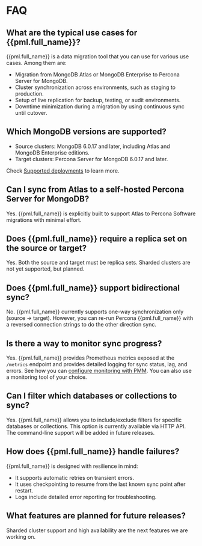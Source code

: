 # FAQ

## What are the typical use cases for {{pml.full_name}}?

{{pml.full_name}} is a data migration tool that you can use for various use cases. Among them are:

- Migration from MongoDB Atlas or MongoDB Enterprise to Percona Server for MongoDB.
- Cluster synchronization across environments, such as staging to production.
- Setup of live replication for backup, testing, or audit environments.
- Downtime minimization during a migration by using continuous sync until cutover.

## Which MongoDB versions are supported?

- Source clusters: MongoDB 6.0.17 and later, including Atlas and MongoDB Enterprise editions.
- Target clusters: Percona Server for MongoDB 6.0.17 and later.

Check [Supported deployments](deployment.md) to learn more.

## Can I sync from Atlas to a self-hosted Percona Server for MongoDB?

Yes. {{pml.full_name}} is explicitly built to support Atlas to Percona Software migrations with minimal effort.

## Does {{pml.full_name}} require a replica set on the source or target?

Yes. Both the source and target must be replica sets. Sharded clusters are not yet supported, but planned.

## Does {{pml.full_name}} support bidirectional sync?

No. {{pml.full_name}} currently supports one-way synchronization only (source → target). However, you can re-run Percona {{pml.full_name}} with a reversed connection strings to do the other direction sync.

## Is there a way to monitor sync progress?

Yes. {{pml.full_name}} provides Prometheus metrics exposed at the `/metrics` endpoint and provides detailed logging for sync status, lag, and errors. See how you can [configure monitoring with PMM](pmm-setup.md). You can also use a monitoring tool of your choice.

## Can I filter which databases or collections to sync?

Yes. {{pml.full_name}} allows you to include/exclude filters for specific databases or collections. This option is currently available via HTTP API. The command-line support will be added in future releases.

## How does {{pml.full_name}} handle failures?

{{pml.full_name}} is designed with resilience in mind:

- It supports automatic retries on transient errors.
- It uses checkpointing to resume from the last known sync point after restart.
- Logs include detailed error reporting for troubleshooting.

## What features are planned for future releases?

Sharded cluster support and high availability are the next features we are working on.   
